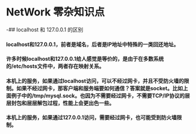 # NetWork 零杂知识点

-## localhost 和 127.0.0.1 的区别

#### localhost和127.0.0.1，前者是域名，后者是IP地址中特殊的一类回还地址。
#### 许多时候localhost和127.0.0.1给人感觉是等价的，是由于在多数系统的/etc/hosts文件中，两者存在映射关系。
#### 本机上的服务，如果通过localhost访问，可以不经过网卡，并且不受防火墙的限制。如果不经过网卡，那客户端和服务端要如何通信？答案就是socket。比如上面例子中的/tmp/mysql.sock。也因为不需要经过网卡，不需要TCP/IP协议的层层封包和层层解包过程，性能上会更出色一些。
#### 本机上的服务，如果通过127.0.0.1访问，需要经过网卡，也可能受到防火墙限制。
